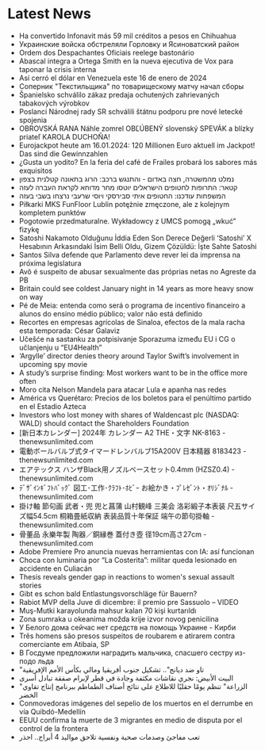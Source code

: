# Latest News
-  Ha convertido Infonavit más 59 mil créditos a pesos en Chihuahua
-  Украинские войска обстреляли Горловку и Ясиноватский район
-  Ordem dos Despachantes Oficiais reelege bastonário
-  Abascal integra a Ortega Smith en la nueva ejecutiva de Vox para taponar la crisis interna
-  Así cerró el dólar en Venezuela este 16 de enero de 2024
-  Соперник "Текстильщика" по товарищескому матчу начал сборы
-  Španielsko schválilo zákaz predaja ochutených zahrievaných tabakových výrobkov
-  Poslanci Národnej rady SR schválili štátnu podporu pre nové letecké spojenia
-  OBROVSKÁ RANA Náhle zomrel OBĽÚBENÝ slovenský SPEVÁK a blízky priateľ KAROLA DUCHOŇA!
-  Eurojackpot heute am 16.01.2024: 120 Millionen Euro aktuell im Jackpot! Das sind die Gewinnzahlen
-  ¿Gusta un yodito? En la feria del café de Frailes probará los sabores más exquisitos
-  נמלט מהמשטרה, חצה באדום - והתנגש ברכב: הרוג בתאונה קטלנית בצפון
-  קטאר: התרופות לחטופים הישראלים יוטסו מחר מדוחא לקראת העברה לעזה
-  המשפחות עודכנו: החטופים איתי סבירסקי ויוסי שרעבי נרצחו בשבי בעזה
-  Piłkarki MKS FunFloor Lublin potężnie zmęczone, ale z kolejnym kompletem punktów
-  Pogotowie przedmaturalne. Wykładowcy z UMCS pomogą „wkuć” fizykę
-  Satoshi Nakamoto Olduğunu İddia Eden Son Derece Değerli ‘Satoshi’ X Hesabının Arkasındaki İsim Belli Oldu, Gizem Çözüldü: İşte Sahte Satoshi
-  Santos Silva defende que Parlamento deve rever lei da imprensa na próxima legislatura
-  Avô é suspeito de abusar sexualmente das próprias netas no Agreste da PB
-  Britain could see coldest January night in 14 years as more heavy snow on way
-  Pé de Meia: entenda como será o programa de incentivo financeiro a alunos do ensino médio público; valor não está definido
-  Recortes en empresas agrícolas de Sinaloa, efectos de la mala racha esta temporada: César Galaviz
-  Učešće na sastanku za potpisivanje Sporazuma između EU i CG o učlanjenju u “EU4Health”
-  ‘Argylle’ director denies theory around Taylor Swift’s involvement in upcoming spy movie
-  A study’s surprise finding: Most workers want to be in the office more often
-  Moro cita Nelson Mandela para atacar Lula e apanha nas redes
-  América vs Querétaro: Precios de los boletos para el penúltimo partido en el Estadio Azteca
-  Investors who lost money with shares of Waldencast plc (NASDAQ: WALD) should contact the Shareholders Foundation
-  [新日本カレンダー] 2024年 カレンダー A2 THE・文字 NK-8163 - thenewsunlimited.com
-  電動ボールバルブ式タイマードレンバルブ15A200V 日本精器 8183423 - thenewsunlimited.com
-  エアテックス ハンザBlack用ノズルベースセット0.4mm (HZSZ0.4) - thenewsunlimited.com
-  ﾃﾞｻﾞｲﾝｷﾞﾌﾄﾊﾞｯｸﾞ 図工･工作･ｸﾗﾌﾄ･ﾎﾋﾞｰ お絵かき・ﾌﾟﾚｾﾞﾝﾄ・ｵﾘｼﾞﾅﾙ - thenewsunlimited.com
-  掛け軸 節句画 武者・兜 兜と菖蒲 山村観峰 三美会 洛彩緞子本表装 尺五サイズ幅54.5cm 桐箱畳紙収納 表装品質十年保証 端午の節句掛軸 - thenewsunlimited.com
-  骨董品 永樂年製 陶器／銅縁巻 蓋付き壺 径19cm高さ27cm - thenewsunlimited.com
-  Adobe Premiere Pro anuncia nuevas herramientas con IA: así funcionan
-  Choca con luminaria por “La Costerita”: militar queda lesionado en accidente en Culiacán
-  Thesis reveals gender gap in reactions to women's sexual assault stories
-  Gibt es schon bald Entlastungsvorschläge für Bauern?
-  Rabiot MVP della Juve di dicembre: il premio pre Sassuolo – VIDEO
-  Muş-Mutki karayolunda mahsur kalan 70 kişi kurtarıldı
-  Zona sumraka u okeanima možda kriјe izvor novog penicilina
-  У Белого дома сейчас нет средств на помощь Украине - Кирби
-  Três homens são presos suspeitos de roubarem e atirarem contra comerciante em Atibaia, SP
-  В Госдуме предложили наградить мальчика, спасшего сестру из-подо льда
-  "تاو ضد ديانج".. تشكيل جنوب أفريقيا ومالي بكأس الأمم الإفريقية
-  البيت الأبيض: نجري نقاشات مكثفة وجادة في قطر لإبرام صفقة تبادل أسرى
-  "الزراعة" تنظم يومًا حقليًا للاطلاع على نتائج أصناف الطماطم ببرنامج إنتاج تقاوي الخضر
-  Conmovedoras imágenes del sepelio de los muertos en el derrumbe en vía Quibdó-Medellín
-  EEUU confirma la muerte de 3 migrantes en medio de disputa por el control de la frontera
-  تعب مفاجئ وصدمات صحية ونفسية تلاحق مواليد 4 أبراج.. احذر
